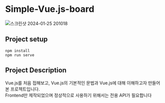 # Simple-Vue.js-board
![스크린샷 2024-01-25 201018](https://github.com/n47turbo/Simple-Vue.js-board/assets/32701658/33fd0ca2-7a01-4d78-88bd-8ce4ac680d0c)

## Project setup
```
npm install
npm run serve
```
## Project Description
Vue.js를 처음 접해보고, 
Vue.js의 기본적인 문법과 Vue.js에 대해 이해하고자 만들어본 프로젝트입니다.<br>
Frontend만 제작되었으며 정상적으로 사용하기 위해서는 전용 API가 필요합니다

